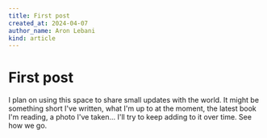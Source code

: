 ```yaml
---
title: First post
created_at: 2024-04-07
author_name: Aron Lebani
kind: article
---
```

# First post

I plan on using this space to share small updates with the world. It might be
something short I've written, what I'm up to at the moment, the latest book I'm
reading, a photo I've taken... I'll try to keep adding to it over time. See how
we go.
